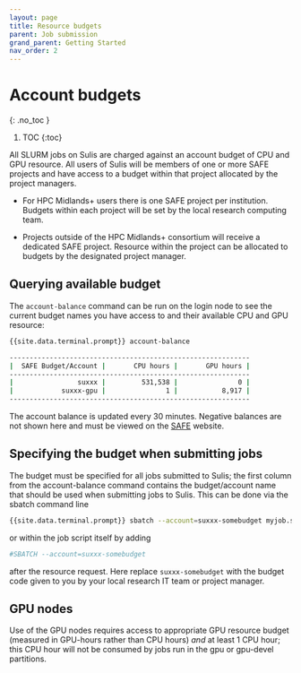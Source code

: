 ```yaml
---
layout: page
title: Resource budgets 
parent: Job submission
grand_parent: Getting Started
nav_order: 2
---
```


# Account budgets 
{: .no_toc }

1. TOC
{:toc}

All SLURM jobs on Sulis are charged against an account budget of CPU and GPU resource. All users of Sulis will be members of one or more SAFE projects and have access to a budget within that project allocated by the project managers.

- For HPC Midlands+ users there is one SAFE project per institution. Budgets within each project will be set by the local research computing team.

- Projects outside of the HPC Midlands+ consortium will receive a dedicated SAFE project. Resource within the project can be allocated to budgets by the designated project manager.

## Querying available budget

The `account-balance` command can be run on the login node to see the current budget names you have access to and their available CPU and GPU resource:

```bash
{{site.data.terminal.prompt}} account-balance

------------------------------------------------------------
|  SAFE Budget/Account |       CPU hours |       GPU hours |
------------------------------------------------------------
|                suxxx |         531,538 |               0 |
|            suxxx-gpu |               1 |           8,917 |
------------------------------------------------------------
```

The account balance is updated every 30 minutes. Negative balances are not shown here and must be viewed on the [SAFE](https://safe.epcc.ed.ac.uk/) website.

## Specifying the budget when submitting jobs

The budget must be specified for all jobs submitted to Sulis; the first column from the account-balance command contains the budget/account name that should be used when submitting jobs to Sulis. This can be done via the sbatch command line

```bash
{{site.data.terminal.prompt}} sbatch --account=suxxx-somebudget myjob.slurm
```

or within the job script itself by adding

```bash
#SBATCH --account=suxxx-somebudget
```

after the resource request. Here replace `suxxx-somebudget` with the budget code given to you by your local research IT team or project manager.

## GPU nodes

Use of the GPU nodes requires access to appropriate GPU resource budget (measured in GPU-hours rather than CPU hours) _and_ at least 1 CPU hour; this CPU hour will not be consumed by jobs run in the gpu or gpu-devel partitions.
